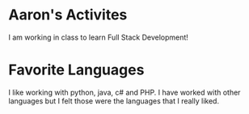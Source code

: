 # Aaron's Activites
I am working in class to learn Full Stack Development!

# Favorite Languages
I like working with python, java, c# and PHP.  I have worked with other languages but I felt those were the languages that I really liked.
